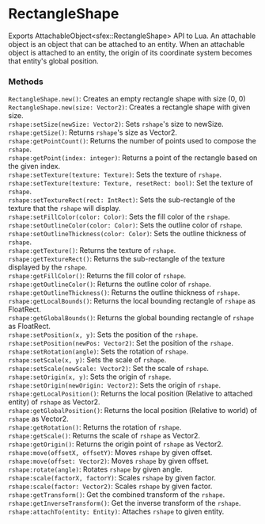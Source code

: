# RectangleShape
Exports AttachableObject\<sfex::RectangleShape\> API to Lua. An attachable object is an object that can be attached to an entity. When an attachable object is attached to an entity, the origin of its coordinate system becomes that entity's global position.

### Methods
`RectangleShape.new()`: Creates an empty rectangle shape with size (0, 0)  
`RectangleShape.new(size: Vector2)`: Creates a rectangle shape with given size.  
`rshape:setSize(newSize: Vector2)`: Sets `rshape`'s size to newSize.  
`rshape:getSize()`: Returns `rshape`'s size as Vector2.  
`rshape:getPointCount()`: Returns the number of points used to compose the `rshape`.  
`rshape:getPoint(index: integer)`: Returns a point of the rectangle based on the given index.  
`rshape:setTexture(texture: Texture)`: Sets the texture of `rshape`.  
`rshape:setTexture(texture: Texture, resetRect: bool)`: Set the texture of `rshape`.  
`rshape:setTextureRect(rect: IntRect)`: Sets the sub-rectangle of the texture that the `rshape` will display.  
`rshape:setFillColor(color: Color)`: Sets the fill color of the `rshape`.  
`rshape:setOutlineColor(color: Color)`: Sets the outline color of `rshape`.  
`rshape:setOutlineThickness(color: Color)`: Sets the outline thickness of `rshape`.  
`rshape:getTexture()`: Returns the texture of `rshape`.  
`rshape:getTextureRect()`: Returns the sub-rectangle of the texture displayed by the `rshape`.  
`rshape:getFillColor()`: Returns the fill color of `rshape`.  
`rshape:getOutlineColor()`: Returns the outline color of `rshape`.  
`rshape:getOutlineThickness()`: Returns the outline thickness of `rshape`.  
`rshape:getLocalBounds()`: Returns the local bounding rectangle of `rshape` as FloatRect.  
`rshape:getGlobalBounds()`: Returns the global bounding rectangle of `rshape` as FloatRect.  
`rshape:setPosition(x, y)`: Sets the position of the `rshape`.  
`rshape:setPosition(newPos: Vector2)`: Set the position of the `rshape`.  
`rshape:setRotation(angle)`: Sets the rotation of `rshape`.  
`rshape:setScale(x, y)`: Sets the scale of `rshape`.  
`rshape:setScale(newScale: Vector2)`: Set the scale of `rshape`.  
`rshape:setOrigin(x, y)`: Sets the origin of `rshape`.  
`rshape:setOrigin(newOrigin: Vector2)`: Sets the origin of `rshape`.  
`rshape:getLocalPosition()`: Returns the local position (Relative to attached entity) of `rshape` as Vector2.  
`rshape:getGlobalPosition()`: Returns the local position (Relative to world) of `rshape` as Vector2.  
`rshape:getRotation()`: Returns the rotation of `rshape`.  
`rshape:getScale()`: Returns the scale of `rshape` as Vector2.  
`rshape:getOrigin()`: Returns the origin point of `rshape` as Vector2.  
`rshape:move(offsetX, offsetY)`: Moves `rshape` by given offset.  
`rshape:move(offset: Vector2)`: Moves `rshape` by given offset.  
`rshape:rotate(angle)`: Rotates `rshape` by given angle.  
`rshape:scale(factorX, factorY)`: Scales `rshape` by given factor.  
`rshape:scale(factor: Vector2)`: Scales `rshape` by given factor.  
`rshape:getTransform()`: Get the combined transform of the `rshape`.  
`rshape:getInverseTransform()`: Get the inverse transform of the `rshape`.  
`rshape:attachTo(entity: Entity)`: Attaches `rshape` to given entity.  